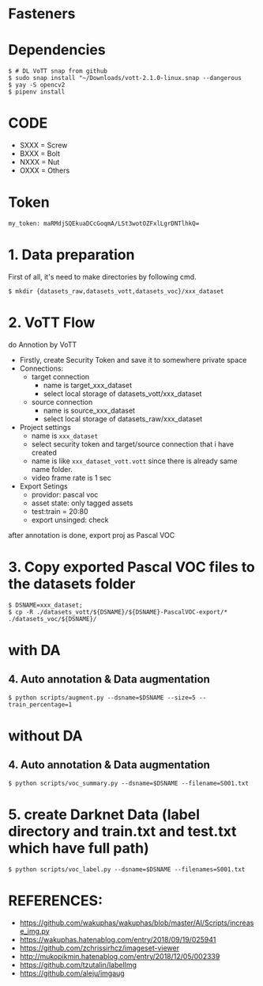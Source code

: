# Fasteners

# Dependencies

```
$ # DL VoTT snap from github
$ sudo snap install "~/Downloads/vott-2.1.0-linux.snap --dangerous
$ yay -S opencv2
$ pipenv install
```

# CODE

- SXXX = Screw
- BXXX = Bolt
- NXXX = Nut
- OXXX = Others


# Token

```
my_token: maRMdjSQEkuaDCcGoqmA/LSt3wotOZFxlLgrDNTlhkQ=
```


# 1. Data preparation

First of all, it's need to make directories by following cmd.

```
$ mkdir {datasets_raw,datasets_vott,datasets_voc}/xxx_dataset
```

# 2. VoTT Flow

do Annotion by VoTT

- Firstly, create Security Token and save it to somewhere private space
- Connections:
  - target connection
    - name is target_xxx_dataset
    - select local storage of datasets_vott/xxx_dataset
  - source connection
    - name is source_xxx_dataset
    - select local storage of datasets_raw/xxx_dataset
- Project settings
  - name is `xxx_dataset`
  - select security token and target/source connection that i have created
  - name is like `xxx_dataset_vott.vott` since there is already same name folder.
  - video frame rate is 1 sec
- Export Setings
  - providor: pascal voc
  - asset state: only tagged assets
  - test:train = 20:80
  - export unsinged: check

after annotation is done, export proj as Pascal VOC

# 3. Copy exported Pascal VOC files to the datasets folder

```
$ DSNAME=xxx_dataset;
$ cp -R ./datasets_vott/${DSNAME}/${DSNAME}-PascalVOC-export/* ./datasets_voc/${DSNAME}/
```

# with DA

## 4. Auto annotation & Data augmentation

```
$ python scripts/augment.py --dsname=$DSNAME --size=5 --train_percentage=1
```

# without DA

## 4. Auto annotation & Data augmentation

```
$ python scripts/voc_summary.py --dsname=$DSNAME --filename=S001.txt
```

# 5. create Darknet Data (label directory and train.txt and test.txt which have full path)

```
$ python scripts/voc_label.py --dsname=$DSNAME --filenames=S001.txt
```

# REFERENCES:

- https://github.com/wakuphas/wakuphas/blob/master/AI/Scripts/increase_img.py
- https://wakuphas.hatenablog.com/entry/2018/09/19/025941
- https://github.com/zchrissirhcz/imageset-viewer
- http://mukopikmin.hatenablog.com/entry/2018/12/05/002339
- https://github.com/tzutalin/labelImg
- https://github.com/aleju/imgaug
